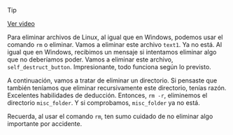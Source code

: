 > [!TIP]  
> [Ver video](https://youtu.be/vI-j3tIqc8s)

Para eliminar archivos de Linux,
al igual que en Windows, podemos usar el comando `rm` o eliminar. Vamos a eliminar este archivo `text1`. Ya no está. Al igual que en Windows, recibimos un mensaje si intentamos eliminar
algo que no deberíamos poder. Vamos a eliminar este archivo, `self_destruct_button`. Impresionante,
todo funciona según lo previsto.

A continuación, vamos a tratar de eliminar un directorio. Si pensaste que también teníamos que eliminar
recursivamente este directorio, tenías razón.
Excelentes habilidades de deducción. Entonces, `rm -r`,
eliminemos el directorio `misc_folder`. Y si comprobamos,
`misc_folder` ya no está.

Recuerda, al usar el comando `rm`, ten sumo cuidado de no eliminar
algo importante por accidente.
